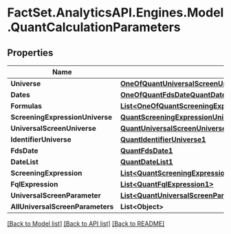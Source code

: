 # FactSet.AnalyticsAPI.Engines.Model.QuantCalculationParameters

## Properties

Name | Type | Description | Notes
------------ | ------------- | ------------- | -------------
**Universe** | [**OneOfQuantUniversalScreenUniverseQuantScreeningExpressionUniverseQuantIdentifierUniverse**](OneOfQuantUniversalScreenUniverseQuantScreeningExpressionUniverseQuantIdentifierUniverse.md) |  | 
**Dates** | [**OneOfQuantFdsDateQuantDateList**](OneOfQuantFdsDateQuantDateList.md) |  | 
**Formulas** | [**List&lt;OneOfQuantScreeningExpressionQuantFqlExpressionQuantUniversalScreenParameterQuantAllUniversalScreenParameters&gt;**](OneOfQuantScreeningExpressionQuantFqlExpressionQuantUniversalScreenParameterQuantAllUniversalScreenParameters.md) |  | [optional] 
**ScreeningExpressionUniverse** | [**QuantScreeningExpressionUniverse1**](QuantScreeningExpressionUniverse1.md) |  | [optional] 
**UniversalScreenUniverse** | [**QuantUniversalScreenUniverse1**](QuantUniversalScreenUniverse1.md) |  | [optional] 
**IdentifierUniverse** | [**QuantIdentifierUniverse1**](QuantIdentifierUniverse1.md) |  | [optional] 
**FdsDate** | [**QuantFdsDate1**](QuantFdsDate1.md) |  | [optional] 
**DateList** | [**QuantDateList1**](QuantDateList1.md) |  | [optional] 
**ScreeningExpression** | [**List&lt;QuantScreeningExpression1&gt;**](QuantScreeningExpression1.md) |  | [optional] 
**FqlExpression** | [**List&lt;QuantFqlExpression1&gt;**](QuantFqlExpression1.md) |  | [optional] 
**UniversalScreenParameter** | [**List&lt;QuantUniversalScreenParameter1&gt;**](QuantUniversalScreenParameter1.md) |  | [optional] 
**AllUniversalScreenParameters** | **List&lt;Object&gt;** |  | [optional] 

[[Back to Model list]](../README.md#documentation-for-models) [[Back to API list]](../README.md#documentation-for-api-endpoints) [[Back to README]](../README.md)

